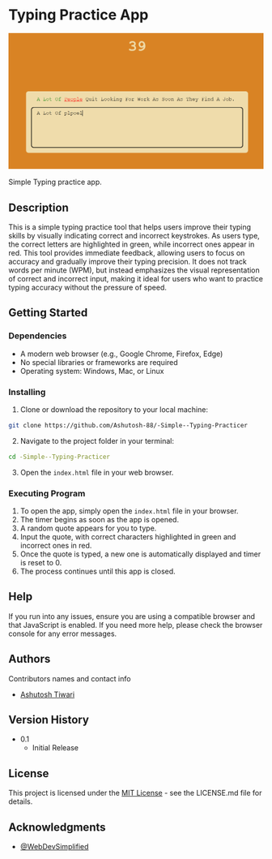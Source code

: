 # Typing Practice App

![Preview_TypingPractice](./images/previewTypingPractice.png)

Simple Typing practice app.

## Description

This is a simple typing practice tool that helps users improve their typing skills by visually indicating correct and incorrect keystrokes. As users type, the correct letters are highlighted in green, while incorrect ones appear in red. This tool provides immediate feedback, allowing users to focus on accuracy and gradually improve their typing precision. It does not track words per minute (WPM), but instead emphasizes the visual representation of correct and incorrect input, making it ideal for users who want to practice typing accuracy without the pressure of speed.

## Getting Started

### Dependencies

- A modern web browser (e.g., Google Chrome, Firefox, Edge)
- No special libraries or frameworks are required
- Operating system: Windows, Mac, or Linux

### Installing

1. Clone or download the repository to your local machine:

```sh
git clone https://github.com/Ashutosh-88/-Simple--Typing-Practicer
```

2. Navigate to the project folder in your terminal:

```sh
cd -Simple--Typing-Practicer
```

3. Open the `index.html` file in your web browser.

### Executing Program

1. To open the app, simply open the `index.html` file in your browser.
2. The timer begins as soon as the app is opened.
3. A random quote appears for you to type.
4. Input the quote, with correct characters highlighted in green and incorrect ones in red.
5. Once the quote is typed, a new one is automatically displayed and timer is reset to 0.
6. The process continues until this app is closed.

## Help

If you run into any issues, ensure you are using a compatible browser and that JavaScript is enabled. If you need more help, please check the browser console for any error messages.

## Authors

Contributors names and contact info

- [Ashutosh Tiwari](https://www.linkedin.com/in/ashutosh-tiwari-70b504190/)

## Version History

- 0.1
  - Initial Release

## License

This project is licensed under the [MIT License](https://opensource.org/licenses/MIT) - see the LICENSE.md file for details.

## Acknowledgments

- [@WebDevSimplified](https://www.youtube.com/@WebDevSimplified)
